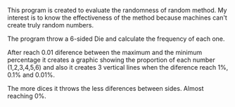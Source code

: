 This program is created to evaluate the randomness of random method. My interest is to know the effectiveness of the method because machines can't create truly random numbers.

The program throw a 6-sided Die and calculate the frequency of each one.

After reach 0.01 diference between the maximum and the minimum percentage it creates a graphic showing the proportion of each number (1,2,3,4,5,6) and also it creates 3 vertical lines when the diference reach 1%, 0.1% and 0.01%.

The more dices it throws the less diferences between sides. Almost reaching 0%.
